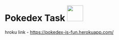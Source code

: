 
<h1>Pokedex Task <img src="https://veekun.com/dex/media/pokemon/global-link/7.png" height="50px"/></h1>

hroku link - https://pokedex-is-fun.herokuapp.com/
